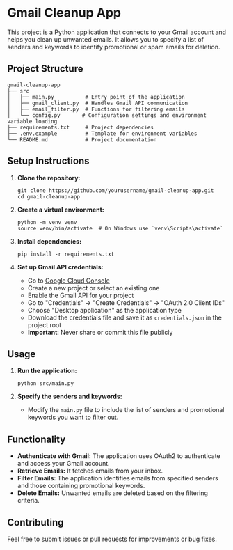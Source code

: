 # Gmail Cleanup App

This project is a Python application that connects to your Gmail account and helps you clean up unwanted emails. It allows you to specify a list of senders and keywords to identify promotional or spam emails for deletion.

## Project Structure

```
gmail-cleanup-app
├── src
│   ├── main.py          # Entry point of the application
│   ├── gmail_client.py  # Handles Gmail API communication
│   ├── email_filter.py  # Functions for filtering emails
│   └── config.py       # Configuration settings and environment variable loading
├── requirements.txt     # Project dependencies
├── .env.example         # Template for environment variables
└── README.md            # Project documentation
```

## Setup Instructions

1. **Clone the repository:**
   ```
   git clone https://github.com/yourusername/gmail-cleanup-app.git
   cd gmail-cleanup-app
   ```

2. **Create a virtual environment:**
   ```
   python -m venv venv
   source venv/bin/activate  # On Windows use `venv\Scripts\activate`
   ```

3. **Install dependencies:**
   ```
   pip install -r requirements.txt
   ```

4. **Set up Gmail API credentials:**
   - Go to [Google Cloud Console](https://console.cloud.google.com/)
   - Create a new project or select an existing one
   - Enable the Gmail API for your project
   - Go to "Credentials" → "Create Credentials" → "OAuth 2.0 Client IDs"
   - Choose "Desktop application" as the application type
   - Download the credentials file and save it as `credentials.json` in the project root
   - **Important**: Never share or commit this file publicly

## Usage

1. **Run the application:**
   ```
   python src/main.py
   ```

2. **Specify the senders and keywords:**
   - Modify the `main.py` file to include the list of senders and promotional keywords you want to filter out.

## Functionality

- **Authenticate with Gmail:** The application uses OAuth2 to authenticate and access your Gmail account.
- **Retrieve Emails:** It fetches emails from your inbox.
- **Filter Emails:** The application identifies emails from specified senders and those containing promotional keywords.
- **Delete Emails:** Unwanted emails are deleted based on the filtering criteria.

## Contributing

Feel free to submit issues or pull requests for improvements or bug fixes.
